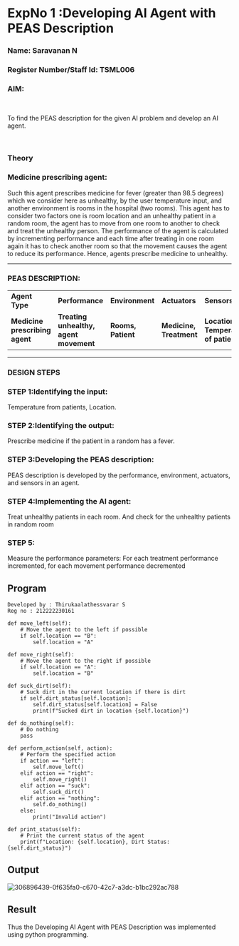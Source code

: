 <h1>ExpNo 1 :Developing AI Agent with PEAS Description</h1>
<h3>Name: Saravanan N</h3>
<h3>Register Number/Staff Id: TSML006</h3>


<h3>AIM:</h3>
<br>
<p>To find the PEAS description for the given AI problem and develop an AI agent.</p>
<br>
<h3>Theory</h3>
<h3>Medicine prescribing agent:</h3>
<p>Such this agent prescribes medicine for fever (greater than 98.5 degrees) which we consider here as unhealthy, by the user temperature input, and another environment is rooms in the hospital (two rooms). This agent has to consider two factors one is room location and an unhealthy patient in a random room, the agent has to move from one room to another to check and treat the unhealthy person. The performance of the agent is calculated by incrementing performance and each time after treating in one room again it has to check another room so that the movement causes the agent to reduce its performance. Hence, agents prescribe medicine to unhealthy.</p>
<hr>
<h3>PEAS DESCRIPTION:</h3>
<table>
  <tr>
    <td><strong>Agent Type</strong></td>
    <td><strong>Performance</strong></td>
     <td><strong>Environment</strong></td>
    <td><strong>Actuators</strong></td>
    <td><strong>Sensors</strong></td>
  </tr>
    <tr>
    <td><strong>Medicine prescribing agent</strong></td>
    <td><strong>Treating unhealthy, agent movement</strong></td>
     <td><strong>Rooms, Patient</strong></td>
    <td><strong>Medicine, Treatment</strong></td>
    <td><strong>Location, Temperature of patient</strong></td>
  </tr>
</table>
<hr>
<H3>DESIGN STEPS</H3>
<h3>STEP 1:Identifying the input:</h3>
<p>Temperature from patients, Location.</p>
<h3>STEP 2:Identifying the output:</h3>
<p>Prescribe medicine if the patient in a random has a fever.</p>
<h3>STEP 3:Developing the PEAS description:</h3>
<p>PEAS description is developed by the performance, environment, actuators, and sensors in an agent.</p>
<h3>STEP 4:Implementing the AI agent:</h3>
<p>Treat unhealthy patients in each room. And check for the unhealthy patients in random room</p>
<h3>STEP 5:</h3>
<p>Measure the performance parameters: For each treatment performance incremented, for each movement performance decremented</p>

## Program
```
Developed by : Thirukaalathessvarar S
Reg no : 212222230161
```
```
def move_left(self):
    # Move the agent to the left if possible
    if self.location == "B":
        self.location = "A"

def move_right(self):
    # Move the agent to the right if possible
    if self.location == "A":
        self.location = "B"

def suck_dirt(self):
    # Suck dirt in the current location if there is dirt
    if self.dirt_status[self.location]:
        self.dirt_status[self.location] = False
        print(f"Sucked dirt in location {self.location}")

def do_nothing(self):
    # Do nothing
    pass

def perform_action(self, action):
    # Perform the specified action
    if action == "left":
        self.move_left()
    elif action == "right":
        self.move_right()
    elif action == "suck":
        self.suck_dirt()
    elif action == "nothing":
        self.do_nothing()
    else:
        print("Invalid action")

def print_status(self):
    # Print the current status of the agent
    print(f"Location: {self.location}, Dirt Status: {self.dirt_status}")
```

## Output
![306896439-0f635fa0-c670-42c7-a3dc-b1bc292ac788](https://github.com/Thirukaalathessvarar-S/19AI405ExpNo1/assets/121166390/910e544c-1710-4690-b570-c874236a016c)



## Result 
Thus the Developing AI Agent with PEAS Description was implemented using python programming.
